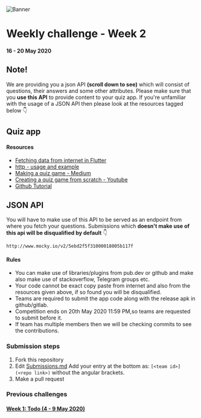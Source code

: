 ![Banner](https://github.com/FlutterKerala/WeeklyChallenges/blob/master/weeklybanner.png?raw=true)
# Weekly challenge - Week 2
#### 16 - 20 May 2020

## Note!
We are providing you a json API **(scroll down to see)** which will consist of questions, their answers and some other attributes. Please make sure that you **use this API** to provide content to your quiz app. If you're unfamiliar with the usage of a JSON API then please look at the resources tagged below 👇

## Quiz app
#### Resources
 * [Fetching data from internet in Flutter](https://flutter.dev/docs/cookbook/networking/fetch-data) 
 * [http - usage and example](https://flutter.dev/docs/cookbook/networking/send-data)
 * [Making a quiz game - Medium](https://medium.com/flutter-community/flutter-how-to-build-a-quiz-game-596d0f369575)
 * [Creating a quiz game from scratch - Youtube](https://youtu.be/02sRV-eGGo0)
 * [Github Tutorial](https://www.google.com/amp/s/www.freecodecamp.org/news/learn-the-basics-of-git-in-under-10-minutes-da548267cc91/amp/)

## JSON API
You will have to make use of this API to be served as an endpoint from where you fetch your questions. Submissions which **doesn't make use of this api will be disqualified by default** 👇

    http://www.mocky.io/v2/5ebd2f5f31000018005b117f

#### Rules
  * You can make use of libraries/plugins from pub.dev or github and make also make use of stackoverflow, Telegram groups etc.
  * Your code cannot be exact copy paste from internet and also from the resources given above, if so found you will be disqualified.
  * Teams are required to submit the app code along with the release apk in github/gitlab.
  * Competition ends on 20th May 2020 11:59 PM,so teams are requested to submit before it.
  * If team has multiple members then we will be checking commits to see the contributions.

### Submission steps
  1. Fork this repository
  2. Edit [Submissions.md](https://github.com/FlutterKerala/WeeklyChallenges/edit/master/Submissions.md)
  Add your entry at the bottom as: `[<team id>](<repo link>)` without the angular brackets.
  3. Make a pull request
   
### Previous challenges
#### [Week 1: Todo (4 - 9 May 2020)](./week1.md)
